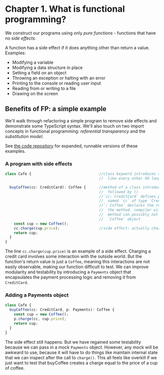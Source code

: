 # Chapter 1. What is functional programming?

We construct our programs using only *pure functions* - functions that have no *side effects*.

A function has a side effect if it does anything other than return a value. Examples:
* Modifying a variable
* Modifying a data structure in place
* Setting a field on an object
* Throwing an exception or halting with an error
* Printing to the console or reading user input
* Reading from or writing to a file
* Drawing on the screen

## Benefits of FP: a simple example

We'll walk through refactoring a simple program to remove side effects and demonstrate some TypeScript syntax. We'll
also touch on two import concepts in functional programming: *referential transparency* and the *substitution model*.

See [the code repository](https://github.com/calebharris/fp_book_club_ts/tree/master/fpbookclub/intro) for expanded,
runnable versions of these examples.

### A program with side effects
```typescript
class Cafe {                               //class keyword introduces a class, just
                                           //  like every other OO language

  buyCoffee(cc: CreditCard): Coffee {      //method of a class introduced by a name
                                           //  followed by ()
                                           //`cc: CreditCard` defines parameter
                                           //  named `cc` of type `CreditCard`
                                           //`: Coffee` declares the return type of
                                           //  the method. compiler will error if the
                                           //  method can possibly not return a
                                           //  `Coffee` object
    const cup = new Coffee();
    cc.charge(cup.price);                  //side effect: actually charges the card
    return cup;
  }
}
```

The line `cc.charge(cup.price)` is an example of a side effect. Charging a credit card involves some interaction
with the outside world. But the function's return value is just a `Coffee`, meaning this interactions are not easily
observable, making our function difficult to test. We can improve modularity and testability by introducing a
`Payments` object that encapsulates the payment processing logic and removing it from `CreditCard`.

### Adding a Payments object
```typescript
class Cafe {
  buyCoffee(cc: CreditCard, p: Payments): Coffee {
    const cup = new Coffee();
    p.charge(cc, cup.price);
    return cup;
  }
}
```

The side effect still happens. But we have regained some testability because we can pass in a mock `Payments` object.
However, any mock will be awkward to use, because it will have to do things like maintain internal state that we can
inspect after the call to `charge()`. This all feels like overkill if we just want to test that buyCoffee creates a
charge equal to the price of a cup of coffee.
